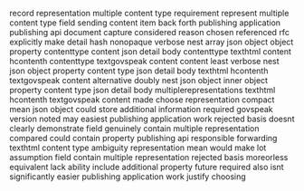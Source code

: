 record representation multiple content type requirement represent multiple content type field sending content item back forth publishing application publishing api document capture considered reason chosen referenced rfc explicitly make detail hash nonopaque verbose nest array json object object property contenttype content json detail body contenttype texthtml content hcontenth contenttype textgovspeak content content least verbose nest json object property content type json detail body texthtml hcontenth textgovspeak content alternative doubly nest json object inner object property content type json detail body multiplerepresentations texthtml hcontenth textgovspeak content made choose representation compact mean json object could store additional information required govspeak version noted may easiest publishing application work rejected basis doesnt clearly demonstrate field genuinely contain multiple representation compared could contain property publishing api responsible forwarding texthtml content type ambiguity representation mean would make lot assumption field contain multiple representation rejected basis moreorless equivalent lack ability include additional property future required also isnt significantly easier publishing application work justify choosing
